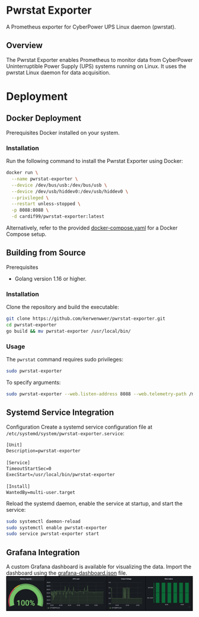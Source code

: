 # Pwrstat Exporter
A Prometheus exporter for CyberPower UPS Linux daemon (pwrstat).

## Overview
The Pwrstat Exporter enables Prometheus to monitor data from CyberPower Uninterruptible Power Supply (UPS) systems running on Linux. It uses the pwrstat Linux daemon for data acquisition.

# Deployment
## Docker Deployment
Prerequisites
Docker installed on your system.
### Installation
Run the following command to install the Pwrstat Exporter using Docker:

```bash
docker run \
  --name pwrstat-exporter \
  --device /dev/bus/usb:/dev/bus/usb \
  --device /dev/usb/hiddev0:/dev/usb/hiddev0 \
  --privileged \
  --restart unless-stopped \
  -p 8088:8088 \
  -d cardif99/pwrstat-exporter:latest
```

Alternatively, refer to the provided [docker-compose.yaml](https://github.com/kerwenwwer/pwrstat-exporter/blob/main/docker-compose.yaml) for a Docker Compose setup.

## Building from Source
Prerequisites
* Golang version 1.16 or higher.
### Installation
Clone the repository and build the executable:

```bash
git clone https://github.com/kerwenwwer/pwrstat-exporter.git
cd pwrstat-exporter
go build && mv pwrstat-exporter /usr/local/bin/
```

### Usage
The ``pwrstat`` command requires sudo privileges:

```bash
sudo pwrstat-exporter 
```
To specify arguments:
```bash
sudo pwrstat-exporter --web.listen-address 8088 --web.telemetry-path /metrics
```

## Systemd Service Integration
Configuration
Create a systemd service configuration file at `/etc/systemd/system/pwrstat-exporter.service`:

```
[Unit]
Description=pwrstat-exporter

[Service]
TimeoutStartSec=0
ExecStart=/usr/local/bin/pwrstat-exporter

[Install]
WantedBy=multi-user.target
```

Reload the systemd daemon, enable the service at startup, and start the service:

```bash
sudo systemctl daemon-reload
sudo systemctl enable pwrstat-exporter
sudo service pwrstat-exporter start
```

## Grafana Integration
A custom Grafana dashboard is available for visualizing the data. Import the dashboard using the [grafana-dashboard.json](https://github.com/kerwenwwer/pwrstat-exporter/blob/main/grafana-dashboard.json) file.
![grafana](/image/grafana.png)
